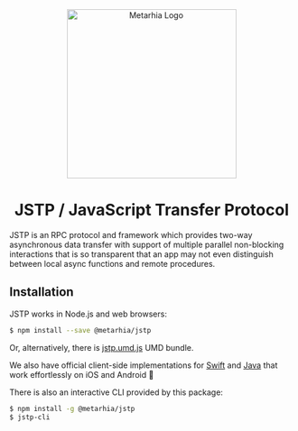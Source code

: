 <!-- lint ignore -->
<div align="center">
  <a href="https://github.com/metarhia/jstp"><img
    src="https://cdn.rawgit.com/metarhia/Metarhia/master/Logos/metarhia-logo.svg"
    alt="Metarhia Logo"
    width="300"
  /></a>
  <h1>JSTP / JavaScript Transfer Protocol</h1>
</div>

JSTP is an RPC protocol and framework which provides two-way asynchronous data
transfer with support of multiple parallel non-blocking interactions that is so
transparent that an app may not even distinguish between local async functions
and remote procedures.

## Installation

JSTP works in Node.js and web browsers:

```sh
$ npm install --save @metarhia/jstp
```

Or, alternatively, there is
[jstp.umd.js](https://unpkg.com/@metarhia/jstp@latest/dist/jstp.umd.js)
UMD bundle.

We also have official client-side implementations for
[Swift](https://github.com/metarhia/jstp-swift) and
[Java](https://github.com/metarhia/jstp-java)
that work effortlessly on iOS and Android 🎉

There is also an interactive CLI provided by this package:

```sh
$ npm install -g @metarhia/jstp
$ jstp-cli
```
